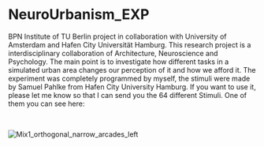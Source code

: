 # NeuroUrbanism_EXP
BPN Institute of TU Berlin project in collaboration with University of Amsterdam and Hafen City Universität Hamburg. This research project is a interdisciplinary collaboration of Architecture, Neuroscience and Psychology. The main point is to investigate how different tasks in a simulated urban area changes our perception of it and how we afford it. The experiment was completely programmed by myself, the stimuli were made by Samuel Pahlke from Hafen City University Hamburg. If you want to use it, please let me know so that I can send you the 64 different Stimuli. One of them you can see here:

&ensp;

![Mix1_orthogonal_narrow_arcades_left](https://user-images.githubusercontent.com/79472608/142735408-ecf40e0b-d841-4afa-b2f8-4072302c0c17.jpg)
